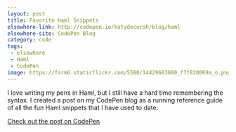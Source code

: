 ```yaml
---
layout: post
title: Favorite Haml Snippets
elsewhere-link: http://codepen.io/katydecorah/blog/haml
elsewhere-site: CodePen Blog
category: code
tags:
 - elsewhere
 - Haml
 - CodePen
image: https://farm6.staticflickr.com/5588/14429683600_f7f828069a_o.png
---
```


I love writing my pens in Haml, but I still have a hard time remembering the syntax. I created a post on my CodePen blog as a running reference guide of all the fun Haml snippets that I have used to date. 

[Check out the post on CodePen](http://codepen.io/katydecorah/blog/haml)